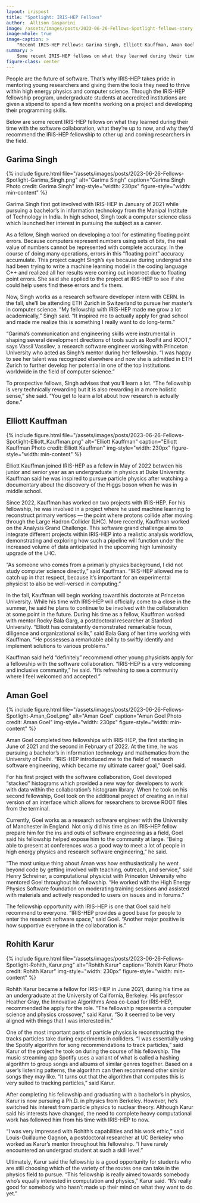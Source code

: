 ```yaml
---
layout: irispost
title: "Spotlight: IRIS-HEP Fellows"
author:  Allison Gasparini
image: /assets/images/posts/2023-06-26-Fellows-Spotlight-fellows-story-main.png
image-whole: true
image-caption: >
    "Recent IRIS-HEP Fellows: Garima Singh, Elliott Kauffman, Aman Goel & Rohith Karur"
summary: >
    Some recent IRIS-HEP fellows on what they learned during their time with the software collaboration, what they’re up to now, and why they’d recommend the IRIS-HEP fellowship to other up and coming researchers in the field.
figure-class: center
---
```

People are the future of software. That’s why IRIS-HEP takes pride in mentoring young researchers and giving them the tools they need to thrive within high energy physics and computer science. Through the IRIS-HEP fellowship program, undergraduate students at accredited institutions are given a stipend to spend a few months working on a project and developing their programming skills.

Below are some recent IRIS-HEP fellows on what they learned during their time with the software collaboration, what they’re up to now, and why they’d recommend the IRIS-HEP fellowship to other up and coming researchers in the field.

## Garima Singh

{% include figure.html
    file="/assets/images/posts/2023-06-26-Fellows-Spotlight-Garima_Singh.png"
    alt="Garima Singh"
    caption="Garima Singh Photo credit: Garima Singh"
    img-style="width: 230px"
    figure-style="width: min-content"
%}

Garima Singh first got involved with IRIS-HEP in January of 2021 while pursuing a bachelor’s in information technology from the Manipal Institute of Technology in India. In high school, Singh took a computer science class which launched her interest in pursuing the subject as a career.

As a fellow, Singh worked on developing a tool for estimating floating point errors. Because computers represent numbers using sets of bits, the real value of numbers cannot be represented with complete accuracy. In the course of doing many operations, errors in this “floating point” accuracy accumulate. This project caught Singh’s eye because during undergrad she had been trying to write a machine learning model in the coding language C++ and realized all her results were coming out incorrect due to floating point errors. She said she applied to the project at IRIS-HEP to see if she could help users find these errors and fix them.

Now, Singh works as a research software developer intern with CERN. In the fall, she’ll be attending ETH Zurich in Switzerland to pursue her master’s in computer science. “My fellowship with IRIS-HEP made me grow a lot academically,” Singh said. “It inspired me to actually apply for grad school and made me realize this is something I really want to do long-term.”


“Garima’s communication and engineering skills were instrumental in shaping several development directions of tools such as RooFit and ROOT,” says Vassil Vassilev, a research software engineer working with Princeton University who acted as Singh’s mentor during her fellowship. “I was happy to see her talent was recognized elsewhere and now she is admitted in ETH Zurich to further develop her potential in one of the top institutions worldwide in the field of computer science.”

To prospective fellows, Singh advises that you’ll learn a lot. “The fellowship is very technically rewarding but it is also rewarding in a more holistic sense,” she said. “You get to learn a lot about how research is actually done.”

## Elliott Kauffman

{% include figure.html
    file="/assets/images/posts/2023-06-26-Fellows-Spotlight-Elliott_Kauffman.png"
    alt="Elliott Kauffman"
    caption="Elliott Kauffman Photo credit: Elliott Kauffman"
    img-style="width: 230px"
    figure-style="width: min-content"
%}

Elliott Kauffman joined IRIS-HEP as a fellow in May of 2022 between his junior and senior year as an undergraduate in physics at Duke University. Kauffman said he was inspired to pursue particle physics after watching a documentary about the discovery of the Higgs boson when he was in middle school.

Since 2022, Kauffman has worked on two projects with IRIS-HEP. For his fellowship, he was involved in a project where he used machine learning to reconstruct primary vertices — the point where protons collide after moving through the Large Hadron Collider (LHC). More recently, Kauffman worked on the Analysis Grand Challenge. This software grand challenge aims to integrate different projects within IRIS-HEP into a realistic analysis workflow, demonstrating and exploring how such a pipeline will function under the increased volume of data anticipated in the upcoming high luminosity upgrade of the LHC.

“As someone who comes from a primarily physics background, I did not study computer science directly,” said Kauffman. “IRIS-HEP allowed me to catch up in that respect, because it’s important for an experimental physicist to also be well-versed in computing.”

In the fall, Kauffman will begin working toward his doctorate at Princeton University. While his time with IRIS-HEP will officially come to a close in the summer, he said he plans to continue to be involved with the collaboration at some point in the future. During his time as a fellow, Kauffman worked with mentor Rocky Bala Garg, a postdoctoral researcher at Stanford University. “Elliott has consistently demonstrated remarkable focus, diligence and organizational skills,” said Bala Garg of her time working with Kauffman. “He possesses a remarkable ability to swiftly identify and implement solutions to various problems.”

Kauffman said he’d “definitely” recommend other young physicists apply for a fellowship with the software collaboration. “IRIS-HEP is a very welcoming and inclusive community,” he said. “It’s refreshing to see a community where I feel welcomed and accepted.”

## Aman Goel

{% include figure.html
    file="/assets/images/posts/2023-06-26-Fellows-Spotlight-Aman_Goel.png"
    alt="Aman Goel"
    caption="Aman Goel Photo credit: Aman Goel"
    img-style="width: 230px"
    figure-style="width: min-content"
%}


Aman Goel completed two fellowships with IRIS-HEP, the first starting in June of 2021 and the second in February of 2022. At the time, he was pursuing a bachelor’s in information technology and mathematics from the University of Delhi. “IRIS-HEP introduced me to the field of research software engineering, which became my ultimate career goal,” Goel said.

For his first project with the software collaboration, Goel developed “stacked” histograms which provided a new way for developers to work with data within the collaboration’s histogram library. When he took on his second fellowship, Goel took on the additional project of creating an initial version of an interface which allows for researchers to browse ROOT files from the terminal.

Currently, Goel works as a research software engineer with the University of Manchester in England. Not only did his time as an IRIS-HEP fellow prepare him for the ins and outs of software engineering as a field, Goel said his fellowship helped expose him to the community at large. “Being able to present at conferences was a good way to meet a lot of people in high energy physics and research software engineering,” he said.

“The most unique thing about Aman was how enthusiastically he went beyond code by getting involved with teaching, outreach, and service,” said Henry Schreiner, a computational physicist with Princeton University who mentored Goel throughout his fellowship. “He worked with the High Energy Physics Software foundation on moderating training sessions and assisted with materials and actively responded to users on issues and in forums.”

The fellowship opportunity with IRIS-HEP is one that Goel said he’d recommend to everyone. “IRIS-HEP provides a good base for people to enter the research software space,” said Goel. “Another major positive is how supportive everyone in the collaboration is.”

## Rohith Karur

{% include figure.html
    file="/assets/images/posts/2023-06-26-Fellows-Spotlight-Rohith_Karur.png"
    alt="Rohith Karur"
    caption="Rohith Karur Photo credit: Rohith Karur"
    img-style="width: 230px"
    figure-style="width: min-content"
%}

Rohith Karur became a fellow for IRIS-HEP in June 2021, during his time as an undergraduate at the University of California, Berkeley. His professor Heather Gray, the Innovative Algorithms Area co-Lead for IRIS-HEP, recommended he apply for the role. “The fellowship represents a computer science and physics crossover,” said Karur. “So it seemed to be very aligned with things that I was interested in.”

One of the most important parts of particle physics is reconstructing the tracks particles take during experiments in colliders. “I was essentially using the Spotify algorithm for song recommendations to track particles,” said Karur of the project he took on during the course of his fellowship. The music streaming app Spotify uses a variant of what is called a hashing algorithm to group songs and albums of similar genres together. Based on a user’s listening patterns, the algorithm can then recommend other similar songs they may like. “It turns out that the algorithm that computes this is very suited to tracking particles,” said Karur.

After completing his fellowship and graduating with a bachelor’s in physics, Karur is now pursuing a Ph.D. in physics from Berkeley. However, he’s switched his interest from particle physics to nuclear theory. Although Karur said his interests have changed, the need to complete heavy computational work has followed him from his time with IRIS-HEP to now.

“I was very impressed with Rohith’s capabilities and his work ethic,” said Louis-Guillaume Gagnon, a postdoctoral researcher at UC Berkeley who worked as Karur’s mentor throughout his fellowship. “I have rarely encountered an undergrad student at such a skill level.”

Ultimately, Karur said the fellowship is a good opportunity for students who are still choosing which of the variety of the routes one can take in the physics field to pursue. “This fellowship is really aimed towards somebody who’s equally interested in computation and physics,” Karur said. “It’s really good for somebody who hasn’t made up their mind on what they want to do yet.”
